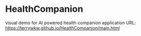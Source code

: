 # HealthCompanion
visual demo for AI powered health companion application
URL: https://terrywkw.github.io/HealthCompanion/main.html
